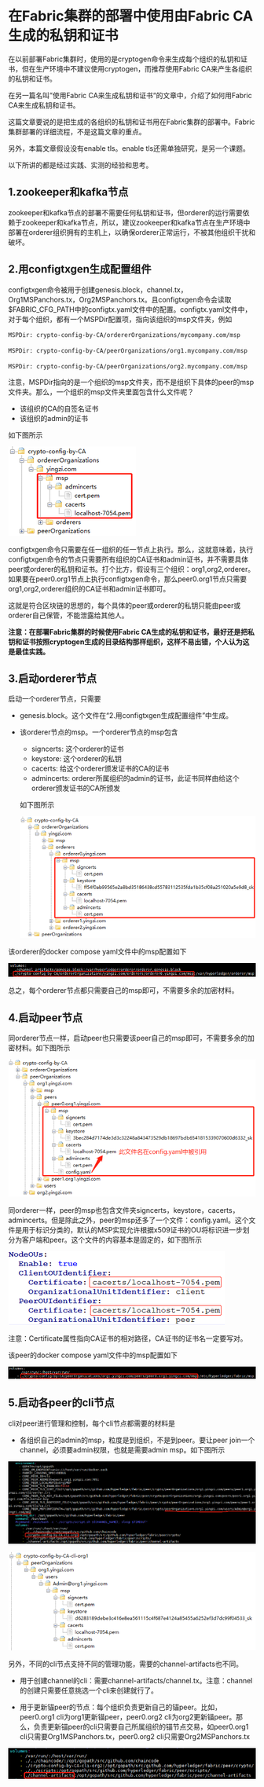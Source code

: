 # 在Fabric集群的部署中使用由Fabric CA生成的私钥和证书

在以前部署Fabric集群时，使用的是cryptogen命令来生成每个组织的私钥和证书，但在生产环境中不建议使用cryptogen，而推荐使用Fabric CA来产生各组织的私钥和证书。

在另一篇名叫”使用Fabric CA来生成私钥和证书“的文章中，介绍了如何用Fabric CA来生成私钥和证书。

这篇文章要说的是把生成的各组织的私钥和证书用在Fabric集群的部署中。Fabric集群部署的详细流程，不是这篇文章的重点。

另外，本篇文章假设没有enable tls。enable tls还需单独研究，是另一个课题。

以下所讲的都是经过实践、实测的经验和思考。

## 1.zookeeper和kafka节点

zookeeper和kafka节点的部署不需要任何私钥和证书，但orderer的运行需要依赖于zookeeper和kafka节点，所以，建议zookeeper和kafka节点在生产环境中部署在orderer组织拥有的主机上，以确保orderer正常运行，不被其他组织干扰和破坏。

## 2.用configtxgen生成配置组件

configtxgen命令被用于创建genesis.block，channel.tx，Org1MSPanchors.tx，Org2MSPanchors.tx。且configtxgen命令会读取$FABRIC_CFG_PATH中的configtx.yaml文件中的配置。configtx.yaml文件中，对于每个组织，都有一个MSPDir配置项，指向该组织的msp文件夹，例如

    MSPDir: crypto-config-by-CA/ordererOrganizations/mycompany.com/msp
	
	MSPDir: crypto-config-by-CA/peerOrganizations/org1.mycompany.com/msp
	
	MSPDir: crypto-config-by-CA/peerOrganizations/org2.mycompany.com/msp
	
注意，MSPDir指向的是一个组织的msp文件夹，而不是组织下具体的peer的msp文件夹。那么，一个组织的msp文件夹里面包含什么文件呢？

* 该组织的CA的自签名证书
* 该组织的admin的证书

如下图所示

![1.png](1.png)

configtxgen命令只需要在任一组织的任一节点上执行。那么，这就意味着，执行configtxgen命令的节点只需要所有组织的CA证书和admin证书，并不需要具体peer或orderer的私钥和证书。打个比方，假设有三个组织：org1,org2,orderer。如果要在peer0.org1节点上执行configtxgen命令，那么peer0.org1节点只需要org1,org2,orderer组织的CA证书和admin证书即可。

这就是符合区块链的思想的，每个具体的peer或orderer的私钥只能由peer或orderer自己保管，不能泄露给其他人。

**注意：在部署Fabric集群的时候使用Fabric CA生成的私钥和证书，最好还是把私钥和证书按照cryptogen生成的目录结构那样组织，这样不易出错，个人认为这是最佳实践。**

## 3.启动orderer节点

启动一个orderer节点，只需要

* genesis.block。这个文件在“2.用configtxgen生成配置组件”中生成。

* 该orderer节点的msp。一个orderer节点的msp包含

    * signcerts: 这个orderer的证书
	* keystore: 这个orderer的私钥
	* cacerts: 给这个orderer颁发证书的CA的证书
	* admincerts: orderer所属组织的admin的证书，此证书同样由给这个orderer颁发证书的CA所颁发
	
	如下图所示
	
	![2.png](2.png)
	
该orderer的docker compose yaml文件中的msp配置如下

![3.png](3.png)

总之，每个orderer节点都只需要自己的msp即可，不需要多余的加密材料。

## 4.启动peer节点

同orderer节点一样，启动peer也只需要该peer自己的msp即可，不需要多余的加密材料。如下图所示

![4.png](4.png)

同orderer一样，peer的msp也包含文件夹signcerts，keystore，cacerts，admincerts。但是除此之外，peer的msp还多了一个文件：config.yaml。这个文件是用于标识分类的，默认的MSP实现允许根据x509证书的OU将标识进一步划分为客户端和peer。这个文件的内容基本是固定的，如下图所示

![5.png](5.png)

注意：Certificate属性指向CA证书的相对路径，CA证书的证书名一定要写对。

该peer的docker compose yaml文件中的msp配置如下

![6.png](6.png)

## 5.启动各peer的cli节点

cli对peer进行管理和控制，每个cli节点都需要的材料是

* 各组织自己的admin的msp，粒度是到组织，不是到peer。要让peer join一个channel，必须要admin权限，也就是需要admin msp。如下图所示

![7.png](7.png)
	
![8.png](8.png)

另外，不同的cli节点支持不同的管理功能，需要的channel-artifacts也不同。

* 用于创建channel的cli：需要channel-artifacts/channel.tx。注意：channel的创建只需要任意挑选一个cli来创建就行了。

* 用于更新锚peer的节点：每个组织负责更新自己的锚peer。比如，peer0.org1 cli为org1更新锚peer，peer0.org2 cli为org2更新锚peer。那么，负责更新锚peer的cli只需要自己所属组织的锚节点交易，如peer0.org1 cli只需要Org1MSPanchors.tx，peer0.org2 cli只需要Org2MSPanchors.tx

![9.png](9.png)
